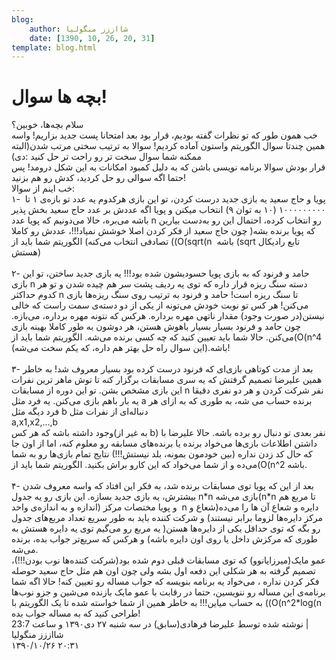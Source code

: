 ```yaml
---
blog:
    author: شااززز منگولیا
    date: [1390, 10, 26, 20, 31]
template: blog.html
---
```

# بچه ها سوال!

<div class="cnt">
<div>سلام بچه‌ها، خوبین؟<br/>خب همون طور که تو نظرات گفته بودیم، قرار بود بعد امتحانا پست جدید بزاریم! واسه همین چندتا سوال الگوریتم واستون آماده کردیم! سوالا به ترتیب سختی مرتب شدن(البته ممکنه شما سوال سخت تر رو راحت تر حل کنید :دی)<br/>قرار بودش سوالا برنامه نویسی باشن که به دلیل کمبود امکانات به این شکل درومد! پس حتما اگه سوالی رو حل کردید، کدش رو هم بزنید!<br/>خب اینم از سوالا:<br/>۱-  پویا و حاج سعید یه بازی جدید درست کردن، تو این بازی هرکدوم یه عدد تو بازه‌ی ۱ تا ۱۰۰۰۰۰۰۰۰۰ (۱۰ به توان ۹) انتخاب میکنن و پویا اگه عددش بر عدد حاج سعید بخش پذیر باشه می‌بره، حالا می‌دونیم که پویا عدد n رو انتخاب کرده، احتمال این رو به‌‌دست بیارین که پویا برنده بشه( چون حاج سعید از فکر کردن اصلا خوشش نمیاد!!!، عددش رو کاملا تصادفی انتخاب می‌کنه) الگوریتم شما باید از ((O(sqrt(n  باشه (sqrt تابع رادیکال هستش)<br/><br/>۲- حامد و فرنود که به بازی پویا حسودیشون شده بود!!! یه بازی جدید ساختن، تو این بازی n دسته سنگ ریزه قرار داره که توی یه ردیف پشت سر هم چیده شدن و تو هر کدوم حداکثر n تا سنگ ریزه است! حامد و فرنود به ترتیب روی سنگ ریزه‌ها بازی می‌کنن! هر کس تو نوبت خودش می‌تونه از یکی از دو دسته‌ی سمت راست که خالی نیستن(در صورت وجود) مقدار ناتهی مهره برداره. هرکس که نتونه مهره برداره، می‌بازه. چون حامد و فرنود بسیار بسیار باهوش هستن، هر دوشون به طور کاملا بهینه بازی می‌کنن. حالا شما باید تعیین کنید که چه کسی برنده می‌شه. الگوریتم شما باید از(O(n^4 باشه.(این سوال راه حل بهتر هم داره، که یکم سخت می‌شه)!<br/><br/>۳- بعد از مدت کوتاهی بازی‌ای که فرنود درست کرده بود بسیار معروف شد! به خاطر همین علیرضا تصمیم گرفتش که یه سری مسابقات برگزار کنه تا توش ماهر ترین نفرات این بازی مشخص بشن. تو این دوره از مسابقات n نفر شرکت کردن و هر دو نفری دقیقا یه بار با‌هم بازی می‌کنن. یه فرد مثل a برنده حساب می شه، به طوری که به ازای هر فرد دیگه مثل b دنباله‌ای از نفرات مثل<br/><div>a,x1,x2,...,b</div>وجود داشته باشه که هر کس(به غیر از b) نفر بعدی تو دنبال رو برده باشه. حالا علیرضا با داشتن اطلاعات بازی‌ها می‌خواد برنده یا برنده‌های مسابقه رو معلوم کنه، اما از اون جا که حال کد زدن نداره (بین خودمون بمونه، بلد نیستش!!!) نتایج تمام بازی‌ها رو به شما می‌ده و از شما می‌خواد که این کارو براش بکنید. الگوریتم شما باید از(O(n^2 باشه.<br/><br/>۴- بعد از این که پویا توی مسابقات برنده شد، به فکر این افتاد که واسه معروف شدن بیشترش، یه بازی جدید بسازه. این بازی رو یه جدول n*n بازی می‌شه(n*n تا مربع هم اندازه و به اندازه‌ی واحد) و پویا مختصات مرکز  n دایره و شعاع آن ها را می‌ده(شعاع‌ و مرکز‌ دایره‌ها لزوما برابر نیستند) و شرکت کننده باید به طور سریع تعداد مربع‌های جدول رو بگه که توی حداقل یکی از دایره‌ها هستن( یه مربع رو می‌گیم توی یه دایره هستش به طوری که مرکزش داخل یا روی اون دایره باشه) و هرکس که سریع‌تر جواب بده، برنده می‌شه.<br/>عمو مایک(میرزایانوو) که توی مسابقات قبلی دوم شده بود(شرکت کننده‌ها نوب بودن!!!)، تصمیم گرفته به هر شکلی این دفعه اول بشه ولی چون اون هم مثل حاج سعید حوصله فکر کردن نداره ، می‌خواد یه برنامه بنویسه که جواب مساله رو تعیین کنه! حالا اگه شما برنامه‌ی این مساله رو ننویسین، حتما در رقابت با عمو مایک بازنده می‌شین و جزو نوب‌ها به حساب میاین!!! به خاطر همین از شما خواسته شده تا یک الگوریتم با ((O(n^2*log(n طراحی کنید که به مساله جواب بده!</div>
<div class="postDesc">نوشته شده توسط علیرضا فرهادی(سابق) در سه شنبه ۲۷ دی۱۳۹۰ و ساعت 23:7 
	 |</div>
</div>

<div class="blog-info">
    <div class="blog-author">شااززز منگولیا</div>
    <div class="blog-date">۱۳۹۰/۱۰/۲۶ ۲۰:۳۱</div>
</div>

